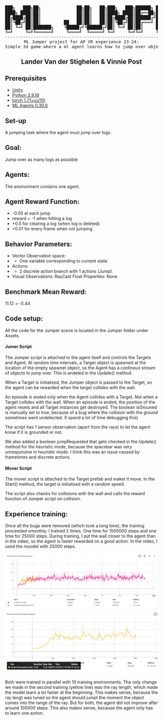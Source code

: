 <div align="center">
<pre>
███╗   ███╗██╗              ██╗██╗   ██╗███╗   ███╗██████╗ ███████╗██████╗ 
████╗ ████║██║              ██║██║   ██║████╗ ████║██╔══██╗██╔════╝██╔══██╗
██╔████╔██║██║              ██║██║   ██║██╔████╔██║██████╔╝█████╗  ██████╔╝
██║╚██╔╝██║██║         ██   ██║██║   ██║██║╚██╔╝██║██╔═══╝ ██╔══╝  ██╔══██╗
██║ ╚═╝ ██║███████╗    ╚█████╔╝╚██████╔╝██║ ╚═╝ ██║██║     ███████╗██║  ██║
╚═╝     ╚═╝╚══════╝     ╚════╝  ╚═════╝ ╚═╝     ╚═╝╚═╝     ╚══════╝╚═╝  ╚═╝
------------------------------------------------------------------------------------------------------------------------
ML Jumper project for AP VR experience 23-24:
Simple 3d game where a ml agent learns how to jump over objects
</pre>
<h2>Lander Van der Stighelen & Vinnie Post</h2>

</div>

## Prerequisites

- [Unity](https://unity.com/)
- [Python 3.9.19](https://www.python.org/downloads/release/python-3919/)
- [torch 1.7.1+cu110](https://pytorch.org/get-started/previous-versions/)
- [ML Agents 0.30.0](https://pypi.org/project/mlagents/0.30.0/)

## Set-up

A jumping task where the agent must jump over logs.

## Goal:

Jump over as many logs as possible

## Agents:

The environment contains one agent.

## Agent Reward Function:

- -0.05 at each jump
- reward = -1 when hitting a log
- +0.5 for clearing a log (when log is deleted)
- +0.01 for every frame when not jumping

## Behavior Parameters:

- Vector Observation space:
- - One variable corresponding to current state.
- Actions:
- - 2 discrete action branch with 1 actions (Jump).
- Visual Observations: RayCast
  Float Properties: None

## Benchmark Mean Reward:

11.12 +- 0.44

## Code setup:

All the code for the Jumper scene is located in the Jumper folder under Assets.

#### Jumer Script

The Jumper script is attached to the agent itself and controls the Targets and Agent. At random time intervals, a Target object is spawned at the location of the empty spawnet object, so the Agent has a continous stream of objects to jump over. This is andeled in the Update() method.

When a Target is initialized, the Jumper object is passed to the Target, so the agent can be rewarded when the target collides with the wall.

An episode is ended only when the Agent collides with a Target. Not when a Target collides with the wall. When an episode is ended, the position of the agent resets and all Target instances get destroyed. The boolean isGrouned is manually set to true, because of a bug where the collision with the ground sometimes went undetected. (I spend a lot of time debugging this)

The script has 1 sensor observation (apart from the rays) to let the agent know if it is grounded or not.

We also added a boolean jumpRequested that gets checked in the Update() method for the heuristic mode, because the spacebar was very unresponsive in heuristic mode. I think this was an issue caused by frametimes and discrete actions.

#### Mover Script

The mover script is attached to the Target prefab and maket it move. In the Start() method, the target is initialised with a random speed.

The script also checks for collisions with the wall and calls the reward function of Jumper script on collision.

## Experience training:

Once all the bugs were removed (which took a long time), the training proceeded smoothly. I trained 2 times. One time for 1500000 steps and one time for 25000 steps. During training, I put the wall closer to the agent than in the video, so the agent is faster rewarded on a good action. In the video, I used the moodel with 25000 steps.

![Image Description](chart.png)
![Image Description](chart2.png)

Both were trained in parallel with 10 training environments. The only change we made in the second training (yellow line) was the ray length, which made the model learn a lot faster at the beginning. This makes sense, because the ray lengt was tuned so the agent should jumpt the moment the object comes into the range of the ray. But for both, the agent did not improve after around 100000 steps. This also makes sense, because the agent only has to learn one action.
